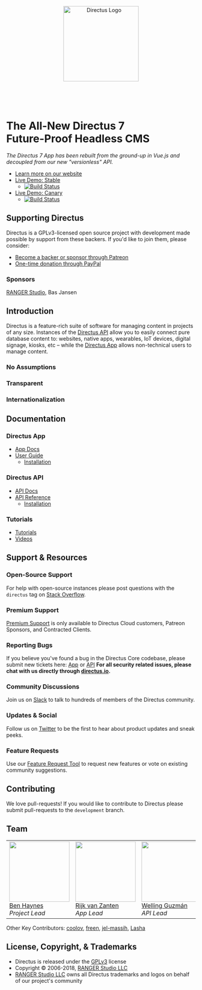<p align="center"><a href="https://directus.io" target="_blank" rel="noopener noreferrer"><img src="https://user-images.githubusercontent.com/522079/42221678-e4ab751e-7ea0-11e8-824d-cb92213ba39f.png" width="200" alt="Directus Logo"/></a></p>
<p>&nbsp;</p>
<p>&nbsp;</p>

# The All-New Directus 7<br>Future-Proof Headless CMS

_The Directus 7 App has been rebuilt from the ground-up in Vue.js and decoupled from our new "versionless" API._

* [Learn more on our website](https://directus.io)
* [Live Demo: Stable](https://directus.app)
  * [![Build Status](https://semaphoreci.com/api/v1/directus/app/branches/build/badge.svg)](https://semaphoreci.com/directus/app)
* [Live Demo: Canary](https://next.directus.app)
  * [![Build Status](https://semaphoreci.com/api/v1/directus/next/branches/master/badge.svg)](https://semaphoreci.com/directus/next)

## Supporting Directus

Directus is a GPLv3-licensed open source project with development made possible by support from these backers. If you'd like to join them, please consider:

* [Become a backer or sponsor through Patreon](https://www.patreon.com/directus)
* [One-time donation through PayPal](https://paypal.com/directus)

### Sponsors

[RANGER Studio](http://rangerstudio.com), Bas Jansen

## Introduction

Directus is a feature-rich suite of software for managing content in projects of any size. Instances of the [Directus API](https://github.com/directus/api) allow you to easily connect pure database content to: websites, native apps, wearables, IoT devices, digital signage, kiosks, etc – while the [Directus App](https://github.com/directus/app) allows non-technical users to manage content. 

### No Assumptions

### Transparent

### Internationalization

## Documentation

### Directus App

* [App Docs](https://docs.directus.io)
* [User Guide](https://docs.directus.io)
   * [Installation](https://docs.directus.io)

### Directus API

* [API Docs](https://docs.directus.io)
* [API Reference](https://docs.directus.io)
   * [Installation](https://docs.directus.io)

### Tutorials

* [Tutorials](https://medium.com/directus)
* [Videos](https://www.youtube.com/playlist?list=PLD--x9rY3ZL31stRPkA4FdGC4idIM-8-d)

## Support & Resources

### Open-Source Support

For help with open-source instances please post questions with the `directus` tag on [Stack Overflow](https://stackoverflow.com/questions/tagged/directus).

### Premium Support

[Premium Support](https://directus.io) is only available to Directus Cloud customers, Patreon Sponsors, and Contracted Clients.

### Reporting Bugs

If you believe you've found a bug in the Directus Core codebase, please submit new tickets here: [App](https://github.com/directus/app/issues/new?template=Bug_report.md) or [API](https://github.com/directus/api/issues/new?template=Bug_report.md)
**For all security related issues, please chat with us directly through [directus.io](https://directus.io/).**

### Community Discussions

Join us on [Slack](https://slack.directus.io) to talk to hundreds of members of the Directus community.

### Updates & Social

Follow us on [Twitter](https://twitter.com/directus) to be the first to hear about product updates and sneak peeks.

### Feature Requests

Use our [Feature Request Tool](https://request.getdirectus.com/) to request new features or vote on existing community suggestions.

## Contributing

We love pull-requests! If you would like to contribute to Directus please submit pull-requests to the `development` branch.

## Team

<table>
   <tr>
      <td>
         <a href="https://github.com/benhaynes"><img width="160px" src="https://user-images.githubusercontent.com/522079/42234532-dfa61084-7ec2-11e8-96df-23aa48c6d450.jpg"><br>
         Ben Haynes</a><br>
         <i>Project Lead</i>
      </td>
      <td>
         <a href="https://github.com/rijkvanzanten"><img width="160px" src="https://user-images.githubusercontent.com/522079/42234533-dfb6039a-7ec2-11e8-950c-04b34d47d6e4.jpg"><br>
         Rijk van Zanten</a><br>
         <i>App Lead</i>
      </td>
      <td>
         <a href="https://github.com/wellingguzman"><img width="160px" src="https://user-images.githubusercontent.com/522079/42234534-dfc56d1c-7ec2-11e8-94ca-7b422788d6cd.jpg"><br>
         Welling Guzmán</a><br>
         <i>API Lead</i>
      </td>
   </tr>
</table>

Other Key Contributors: [coolov](https://github.com/coolov), [freen](https://github.com/freen), [jel-massih](https://github.com/jel-massih), [Lasha](https://github.com/Lasha)

## License, Copyright, & Trademarks

* Directus is released under the [GPLv3](http://www.gnu.org/copyleft/gpl.html) license
* Copyright © 2006-2018, [RANGER Studio LLC](http://rngr.org/)
* [RANGER Studio LLC](http://rngr.org/) owns all Directus trademarks and logos on behalf of our project's community
